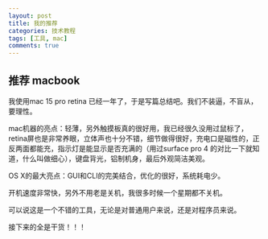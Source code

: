 ```yaml
---
layout: post
title: 我的推荐
categories: 技术教程
tags: [工具, mac]
comments: true
---
```


## 推荐 macbook

我使用mac 15 pro retina 已经一年了，于是写篇总结吧。我们不装逼，不盲从，要理性。

mac机器的亮点：轻薄，另外触摸板真的很好用，我已经很久没用过鼠标了，retina屏也是非常养眼，立体声也十分不错，细节做得很好，充电口是磁性的，正反两面都能充，指示灯是能显示是否充满的（用过surface pro 4 的对比一下就知道，什么叫做细心），键盘背光，铝制机身，最后外观简洁美观。

OS X的最大亮点：GUI和CLI的完美结合，优化的很好，系统耗电少。

开机速度非常快，另外不用老是关机，我很多时候一个星期都不关机。

可以说这是一个不错的工具，无论是对普通用户来说，还是对程序员来说。

接下来的全是干货！！！
